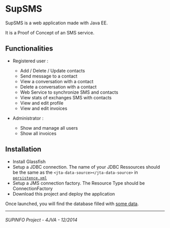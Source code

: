 SupSMS
======

SupSMS is a web application made with Java EE.

It is a Proof of Concept of an SMS service.

Functionalities
------------

- Registered user :
  - Add / Delete / Update contacts
  - Send message to a contact
  - View a conversation with a contact
  - Delete a conversation with a contact
  - Web Service to synchronize SMS and contacts
  - View stats of exchanges SMS with contacts
  - View and edit profile
  - View and edit invoices

- Administrator :
  - Show and manage all users
  - Show all invoices

Installation
------------

- Install Glassfish
- Setup a JDBC connection. The name of your JDBC Ressources should be the same as the `<jta-data-source></jta-data-source>` in [`persistence.xml`][1]
- Setup a JMS connection factory. The Resource Type should be ConnectionFactory
- Download this project and deploy the application

Once launched, you will find the database filled with [some data][2].

------------
###### SUPINFO Project - 4JVA - 12/2014

[1]: https://github.com/xLs51/SupSMS/blob/master/SupSMSEJB/ejbModule/META-INF/persistence.xml
[2]: https://github.com/xLs51/SupSMS/blob/master/SupSMSEJB/ejbModule/com/supinfo/supsms/bean/InitServiceBean.java
